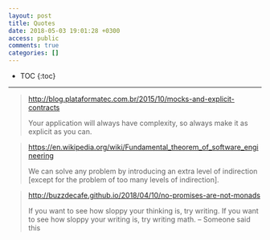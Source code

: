 ```yaml
---
layout: post
title: Quotes
date: 2018-05-03 19:01:28 +0300
access: public
comments: true
categories: []
---
```


<!-- more -->

* TOC
{:toc}
<hr>

> <http://blog.plataformatec.com.br/2015/10/mocks-and-explicit-contracts>
>
> Your application will always have complexity, so always make it as explicit
> as you can.

> <https://en.wikipedia.org/wiki/Fundamental_theorem_of_software_engineering>
>
> We can solve any problem by introducing an extra level of indirection
> [except for the problem of too many levels of indirection].

> <http://buzzdecafe.github.io/2018/04/10/no-promises-are-not-monads>
>
> If you want to see how sloppy your thinking is, try writing. If you want to
> see how sloppy your writing is, try writing math.
> – Someone said this

> 
